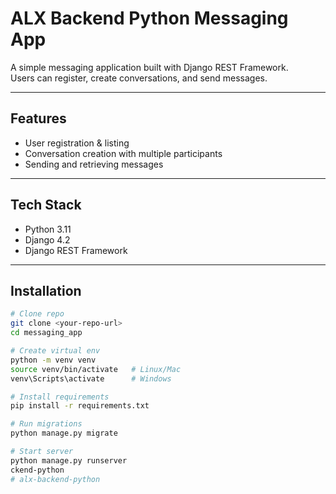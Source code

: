 # ALX Backend Python Messaging App

A simple messaging application built with Django REST Framework.  
Users can register, create conversations, and send messages.

---

## Features
- User registration & listing
- Conversation creation with multiple participants
- Sending and retrieving messages

---

## Tech Stack
- Python 3.11
- Django 4.2
- Django REST Framework

---

## Installation
```bash
# Clone repo
git clone <your-repo-url>
cd messaging_app

# Create virtual env
python -m venv venv
source venv/bin/activate   # Linux/Mac
venv\Scripts\activate      # Windows

# Install requirements
pip install -r requirements.txt

# Run migrations
python manage.py migrate

# Start server
python manage.py runserver
ckend-python
#   a l x - b a c k e n d - p y t h o n  
 
